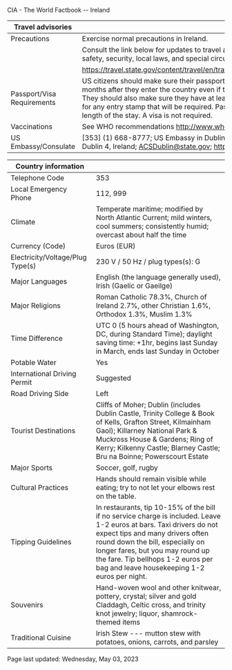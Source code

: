 CIA - The World Factbook -- Ireland

| Travel advisories | |
| --- | --- |
| Precautions | Exercise normal precautions in Ireland. |
| | Consult the link below for updates to travel advisories and statements on safety, security, local laws, and special circumstances in this country. |
| | <https://travel.state.gov/content/travel/en/traveladvisories/traveladvisories.html> |
| Passport/Visa Requirements | US citizens should make sure their passport will not expire for at least 6 months after they enter the country even if they do not intend to stay that long. They should also make sure they have at least 1 blank page in their passport for any entry stamp that will be required. Passport must remain valid the entire length of the stay. A visa is not required. |
| Vaccinations | See WHO recommendations  <http://www.who.int/> |
| US Embassy/Consulate | [353] (1) 668-8777; US Embassy in Dublin, 42 Elgin Road, Ballsbridge, Dublin 4, Ireland; ACSDublin@state.gov; https://ie.usembassy.gov/ |

| Country information |  |
| --- | --- |
| Telephone Code | 353 |
| Local Emergency Phone | 112, 999 |
| Climate | Temperate maritime; modified by North Atlantic Current; mild winters, cool summers; consistently humid; overcast about half the time |
| Currency (Code) | Euros (EUR) |
| Electricity/Voltage/Plug Type(s) | 230 V / 50 Hz / plug types(s): G |
| Major Languages | English (the language generally used), Irish (Gaelic or Gaeilge) |
| Major Religions | Roman Catholic 78.3%, Church of Ireland 2.7%, other Christian 1.6%, Orthodox 1.3%, Muslim 1.3% |
| Time Difference | UTC 0 (5 hours ahead of Washington, DC, during Standard Time); daylight saving time: +1hr, begins last Sunday in March, ends last Sunday in October |
| Potable Water | Yes |
| International Driving Permit | Suggested |
| Road Driving Side | Left |
| Tourist Destinations | Cliffs of Moher; Dublin (includes Dublin Castle, Trinity College & Book of Kells, Grafton Street, Kilmainham Gaol); Killarney National Park & Muckross House & Gardens; Ring of Kerry; Kilkenny Castle; Blarney Castle; Bru na Boinne; Powerscourt Estate |
| Major Sports | Soccer, golf, rugby |
| Cultural Practices | Hands should remain visible while eating; try to not let your elbows rest on the table. |
| Tipping Guidelines | In restaurants, tip 10-15% of the bill if no service charge is included. Leave 1-2 euros at bars. Taxi drivers do not expect tips and many drivers often round down the bill, especially on longer fares, but you may round up the fare. Tip bellhops 1-2 euros per bag and leave housekeeping 1-2 euros per night. |
| Souvenirs | Hand-woven wool and other knitwear, pottery, crystal; silver and gold Claddagh, Celtic cross, and trinity knot jewelry; liquor, shamrock-themed items |
| Traditional Cuisine | Irish Stew --- mutton stew with potatoes, onions, carrots, and parsley |

Page last updated: Wednesday, May 03, 2023
